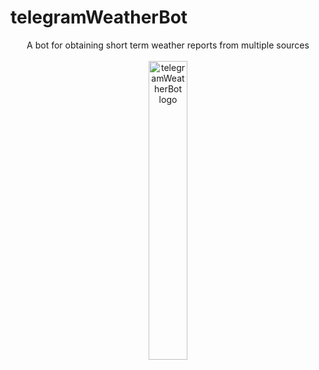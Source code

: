 # telegramWeatherBot


<div align="center">
  <div>
    A bot for obtaining short term weather reports from multiple sources
  </div>
  <br/>
  <div>
    <img src="https://github.com/rua-iri/telegramWeatherBot/assets/117874491/358d0708-1ff9-4aed-a723-c9c465654a71" alt="telegramWeatherBot logo" width="35%" />
  </div>
</div>

